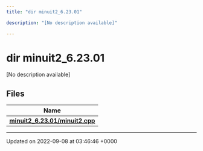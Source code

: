```yaml
---
title: "dir minuit2_6.23.01"

description: "[No description available]"

---
```


# dir minuit2_6.23.01

[No description available]

## Files

| Name           |
| -------------- |
| **[minuit2_6.23.01/minuit2.cpp](/documentation/code/files/minuit2_8cpp/#file-minuit2-6-23-01-minuit2-cpp)**  |






-------------------------------

Updated on 2022-09-08 at 03:46:46 +0000
